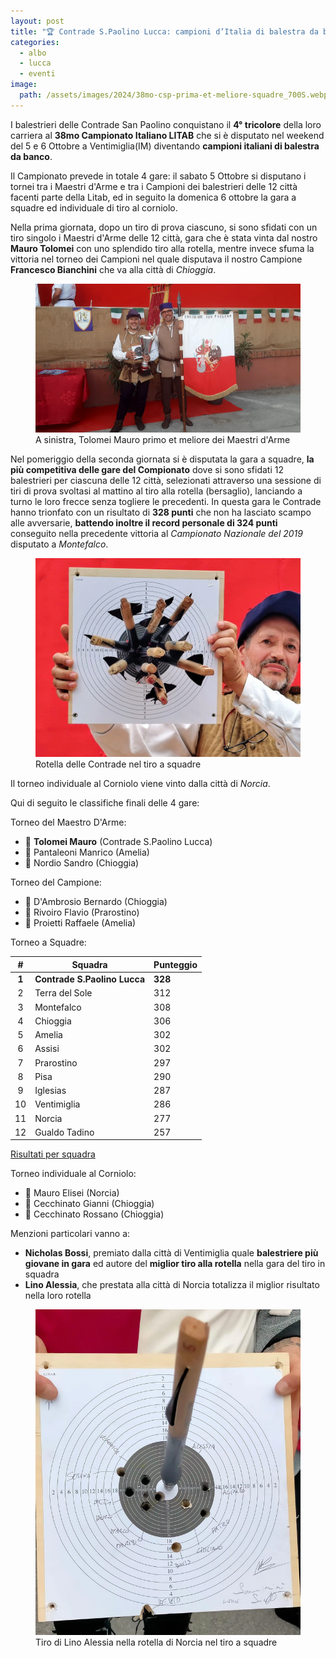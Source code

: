 ```yaml
---
layout: post
title: "🏆 Contrade S.Paolino Lucca: campioni d’Italia di balestra da banco LITAB 2024 🥳️"
categories:
  - albo
  - lucca
  - eventi
image:
  path: /assets/images/2024/38mo-csp-prima-et-meliore-squadre_700S.webp
---
```


I balestrieri delle Contrade San Paolino conquistano il **4° tricolore** della loro carriera al **38mo Campionato Italiano LITAB** che si è disputato nel weekend del 5 e 6 Ottobre a Ventimiglia(IM) diventando **campioni italiani di balestra da banco**.

<!-- more -->

Il Campionato prevede in totale 4 gare: il sabato 5 Ottobre si disputano i tornei tra i Maestri d'Arme e tra i Campioni dei balestrieri delle 12 città facenti parte della Litab, ed in seguito la domenica 6 ottobre la gara a squadre ed individuale di tiro al corniolo.

Nella prima giornata, dopo un tiro di prova ciascuno, si sono sfidati con un tiro singolo i Maestri d'Arme delle 12 città, gara che è stata vinta dal nostro **Mauro Tolomei** con uno splendido tiro alla rotella, mentre invece sfuma la vittoria nel torneo dei Campioni nel quale disputava il nostro Campione **Francesco Bianchini** che va alla città di *Chioggia*.

<figure class="align-center">
    <img src="/assets/images/2024/38mo-tolomei-primo-et-meliore-maestri_700S.webp" alt="Tolomei Mauro primo et meliore Maestri d'Arme">
  <figcaption>A sinistra, Tolomei Mauro primo et meliore dei Maestri d'Arme</figcaption>
</figure>

Nel pomeriggio della seconda giornata si è disputata la gara a squadre, **la più competitiva delle gare del Compionato** dove si sono sfidati 12 balestrieri per ciascuna delle 12 città, selezionati attraverso una sessione di tiri di prova svoltasi al mattino al tiro alla rotella (bersaglio), lanciando a turno le loro frecce senza togliere le precedenti. In questa gara le Contrade hanno trionfato con un risultato di **328 punti** che non ha lasciato scampo alle avversarie, **battendo inoltre il record personale di 324 punti** conseguito nella precedente vittoria al *Campionato Nazionale del 2019* disputato a *Montefalco*.

<figure class="align-center">
    <img src="/assets/images/2024/38mo-tiro-a-squadre-rotella-csp_700S.webp" alt="Rotella delle Contrade nel tiro a squadre">
  <figcaption>Rotella delle Contrade nel tiro a squadre</figcaption>
</figure>

Il torneo individuale al Corniolo viene vinto dalla città di *Norcia*.

Qui di seguito le classifiche finali delle 4 gare:

Torneo del Maestro D'Arme:

* 🥇 **Tolomei Mauro** (Contrade S.Paolino Lucca)
* 🥈 Pantaleoni Manrico (Amelia)
* 🥉 Nordio Sandro (Chioggia)

Torneo del Campione:

* 🥇 D'Ambrosio Bernardo (Chioggia)
* 🥈 Rivoiro Flavio (Prarostino)
* 🥉 Proietti Raffaele (Amelia)

Torneo a Squadre:

| **#** | **Squadra**              | **Punteggio** |
|:-----:|--------------------------|---------------|
|   **1**   | **Contrade S.Paolino Lucca** |           **328** |
|   2   | Terra del Sole           |           312 |
|   3   | Montefalco               |           308 |
|   4   | Chioggia                 |           306 |
|   5   | Amelia                   |           302 |
|   6   | Assisi                   |           302 |
|   7   | Prarostino               |           297 |
|   8   | Pisa                     |           290 |
|   9   | Iglesias                 |           287 |
|   10  | Ventimiglia              |           286 |
|   11  | Norcia                   |           277 |
|   12  | Gualdo Tadino            |           257 |

[Risultati per squadra](/assets/files/2024/38mo-campionato-litab-risultati-squadre.pdf)

Torneo individuale al Corniolo:

* 🥇 Mauro Elisei (Norcia)
* 🥈 Cecchinato Gianni (Chioggia)
* 🥉 Cecchinato Rossano (Chioggia)

Menzioni particolari vanno a:

* **Nicholas Bossi**, premiato dalla città di Ventimiglia quale **balestriere più giovane in gara** ed autore del **miglior tiro alla rotella** nella gara del tiro in squadra
* **Lino Alessia**, che prestata alla città di Norcia totalizza il miglior risultato nella loro rotella

<figure class="align-center">
    <img src="/assets/images/2024/38mo-lino-alessia-miglior-tiro-a-squadre-norcia_700S.webp" alt="Tiro di Lino Alessia nella rotella di Norcia nel tiro a squadre">
  <figcaption>Tiro di Lino Alessia nella rotella di Norcia nel tiro a squadre</figcaption>
</figure>
